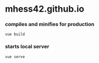 # mhess42.github.io

### compiles and minifies for production
```
vue build
```

### starts local server
```
vue serve
```
